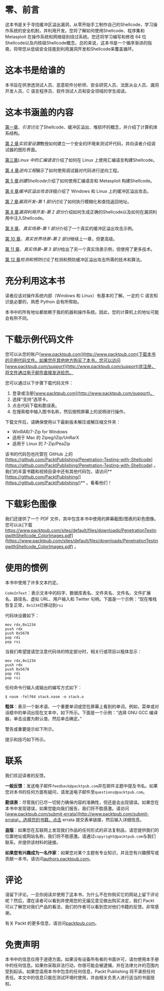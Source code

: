 # 零、前言

这本书是关于寻找缓冲区溢出漏洞，从零开始手工制作自己的Shellcode，学习操作系统的安全机制，并利用开发。您将了解如何使用Shellcode、程序集和 Metasploit 在操作系统和网络级别绕过系统。您还将学习编写和修改 64 位Shellcode以及内核级Shellcode概念。总的来说，这本书是一个循序渐进的指南，将带您从低级安全技能到利用漏洞开发和Shellcode来覆盖循环。

# 这本书是给谁的

本书旨在供渗透测试人员、恶意软件分析师、安全研究人员、法医从业人员、漏洞开发人员、C 语言程序员、软件测试人员和安全领域的学生阅读。

# 这本书涵盖的内容

[第一章](01.html#K0RQ0-5bf3e26315164e77bbeecc4f75207114)、*引言*讨论了Shellcode、缓冲区溢出、堆损坏的概念，并介绍了计算机体系结构。

[第 2 章](02.html#1565U0-5bf3e26315164e77bbeecc4f75207114)*实验室设置*教授如何建立一个安全的环境来测试坏代码，并向读者介绍调试器的图形界面。

[第三章](03.html#1BRPS0-5bf3e26315164e77bbeecc4f75207114)*Linux 中的汇编语言*介绍了如何在 Linux 上使用汇编语言构建Shellcode。

[第 4 章](04.html#1UU540-5bf3e26315164e77bbeecc4f75207114)*逆向工程*展示了如何使用调试器对代码进行逆向工程。

[第 5 章](05.html#22O7C0-5bf3e26315164e77bbeecc4f75207114)*创建Shellcode*介绍了如何使用汇编语言和 Metasploit 构建Shellcode。

[第 6 章](06.html#2D7TI0-5bf3e26315164e77bbeecc4f75207114)*缓冲区溢出攻击*详细介绍了 Windows 和 Linux 上的缓冲区溢出攻击。

[第 7 章](07.html#2H1VQ0-5bf3e26315164e77bbeecc4f75207114)*漏洞开发–第 1 部分*讨论了如何执行模糊化和查找返回地址。

[第 8 章](08.html#2MP360-5bf3e26315164e77bbeecc4f75207114)*漏洞利用开发–第 2 部分*介绍如何生成正确的Shellcode以及如何在漏洞利用中注入Shellcode。

[第 9 章](09.html#2RHM00-5bf3e26315164e77bbeecc4f75207114)、*真实场景–第 1 部分*介绍了一个真实的缓冲区溢出攻击示例。

[第 10 章](10.html#3279U0-5bf3e26315164e77bbeecc4f75207114)、*真实世界场景–第 2 部分*继续上一章，但更高级。

[第 11 章](11.html#37UDA0-5bf3e26315164e77bbeecc4f75207114)、*真实场景–第 3 部分*给出了另一个真实场景示例，但使用了更多技术。

[第 12 章](12.html#3DLGM0-5bf3e26315164e77bbeecc4f75207114)*检测和预防*讨论了检测和预防缓冲区溢出攻击所需的技术和算法。

# 充分利用这本书

读者应该对操作系统内部（Windows 和 Linux）有基本的了解。一定的 C 语言知识是必要的，熟悉 Python 会有所帮助。

本书中的所有地址都依赖于我的机器和操作系统。因此，您的计算机上的地址可能会有所不同。

# 下载示例代码文件

您可以从您的账户[www.packtpub.com](http://www.packtpub.com)下载本书的示例代码文件。如果您在其他地方购买了本书，您可以访问[www.packtpub.com/support](http://www.packtpub.com/support)并注册，将文件通过电子邮件直接发送给您。

您可以通过以下步骤下载代码文件：

1.  登录或注册[www.packtpub.com](http://www.packtpub.com/support)。
2.  选择“支持”选项卡。
3.  点击代码下载和勘误表。
4.  在搜索框中输入图书名称，然后按照屏幕上的说明进行操作。

下载文件后，请确保使用以下最新版本解压或解压缩文件夹：

*   WinRAR/7-Zip for Windows
*   适用于 Mac 的 Zipeg/iZip/UnRarX
*   适用于 Linux 的 7-Zip/PeaZip

该书的代码包也托管在 GitHub 上的[https://github.com/PacktPublishing/Penetration-Testing-with-Shellcode](https://github.com/PacktPublishing/Penetration-Testing-with-Shellcode) </span>。我们的丰富书籍和视频目录中还有其他代码包，请访问**[https://github.com/PacktPublishing/](https://github.com/PacktPublishing/)** 。看看他们！

# 下载彩色图像

我们还提供了一个 PDF 文件，其中包含本书中使用的屏幕截图/图表的彩色图像。您可以从[下载 https://www.packtpub.com/sites/default/files/downloads/PenetrationTestingwithShellcode_ColorImages.pdf](https://www.packtpub.com/sites/default/files/downloads/PenetrationTestingwithShellcode_ColorImages.pdf) 。

# 使用的惯例

本书中使用了许多文本约定。

`CodeInText`：表示文本中的码字、数据库表名、文件夹名、文件名、文件扩展名、路径名、虚拟 URL、用户输入和 Twitter 句柄。下面是一个示例：“现在堆栈恢复正常，`0x1234`已移动到`rsi`

代码块设置如下：

```
mov rdx,0x1234
push rdx
push 0x5678
pop rdi
pop rsi
```

当我们希望提请您注意代码块的特定部分时，相关行或项目以粗体显示：

```
mov rdx,0x1234
push rdx
push 0x5678
pop rdi
pop rsi
```

任何命令行输入或输出的编写方式如下：

```
$ nasm -felf64 stack.nasm -o stack.o
```

**粗体**：表示一个新术语、一个重要单词或您在屏幕上看到的单词。例如，菜单或对话框中的单词出现在文本中，如下所示。下面是一个示例：“选择 GNU GCC 编译器，单击设置为默认值，然后单击确定。”

警告或重要提示如下所示。

提示和技巧如下所示。

# 联系

我们欢迎读者的反馈。

**一般反馈**：发送电子邮件`feedback@packtpub.com`并在邮件主题中提及书名。如果您对本书的任何方面有疑问，请发送电子邮件至`questions@packtpub.com`。

**勘误表**：尽管我们已尽一切努力确保内容的准确性，但还是会出现错误。如果您在本书中发现错误，如果您能向我们报告，我们将不胜感激。请访问[www.packtpub.com/submit-errata](http://www.packtpub.com/submit-errata)，选择您的书籍，点击 errata 提交表单链接，然后输入详细信息。

**盗版**：如果您在互联网上发现我们作品的任何形式的非法复制品，请您提供我们的位置地址或网站名称，我们将不胜感激。请通过`copyright@packtpub.com`与我们联系，并提供该材料的链接。

**如果您有兴趣成为一名作家**：如果您对某个主题有专业知识，并且您有兴趣撰写或贡献一本书，请访问[authors.packtpub.com](http://authors.packtpub.com/)。

# 评论

请留下评论。一旦你阅读并使用了这本书，为什么不在你购买它的网站上留下评论呢？然后，潜在读者可以看到并使用您的无偏见意见做出购买决定，我们 Packt 可以了解您对我们产品的看法，我们的作者可以看到您对他们书籍的反馈。非常感谢。

有关 Packt 的更多信息，请访问[packtpub.com](https://www.packtpub.com/)。

# 免责声明

本书中的信息仅用于道德方面。如果没有设备所有者的书面许可，请勿使用本手册中的任何信息。如果你采取非法行动，你很可能会被逮捕，并在法律允许的范围内受到起诉。如果您滥用本书中包含的任何信息，Packt Publishing 将不承担任何责任。本文中的信息只能在测试环境时使用，并由相关负责人进行适当的书面授权。